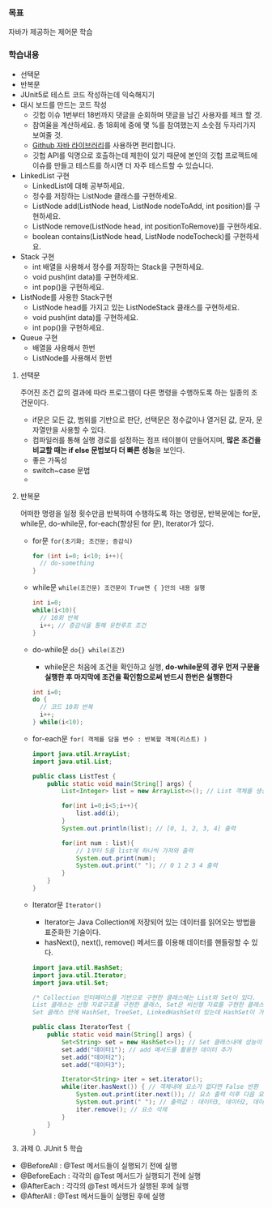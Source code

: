 ### 목표

자바가 제공하는 제어문 학습

### 학습내용

- 선택문
- 반복문
- JUnit5로 테스트 코드 작성하는데 익숙해지기
- 대시 보드를 만드는 코드 작성
  - 깃헙 이슈 1번부터 18번까지 댓글을 순회하며 댓글을 남긴 사용자를 체크 할 것.
  - 참여율을 계산하세요. 총 18회에 중에 몇 %를 참여했는지 소숫점 두자리가지 보여줄 것.
  - [Github 자바 라이브러리](https://github-api.kohsuke.org/)를 사용하면 편리합니다.
  - 깃헙 API를 익명으로 호출하는데 제한이 있기 때문에 본인의 깃헙 프로젝트에 이슈를 만들고 테스트를 하시면 더 자주 테스트할 수 있습니다.
- LinkedList 구현
  - LinkedList에 대해 공부하세요.
  - 정수를 저장하는 ListNode 클래스를 구현하세요.
  - ListNode add(ListNode head, ListNode nodeToAdd, int position)를 구현하세요.
  - ListNode remove(ListNode head, int positionToRemove)를 구현하세요.
  - boolean contains(ListNode head, ListNode nodeTocheck)를 구현하세요.
- Stack 구현
  - int 배열을 사용해서 정수를 저장하는 Stack을 구현하세요.
  - void push(int data)를 구현하세요.
  - int pop()을 구현하세요.
- ListNode를 사용한 Stack구현
  - ListNode head를 가지고 있는 ListNodeStack 클래스를 구현하세요.
  - void push(int data)를 구현하세요.
  - int pop()을 구현하세요.
- Queue 구현
  - 배열을 사용해서 한번
  - ListNode를 사용해서 한번

1. 선택문

   주어진 조건 값의 결과에 따라 프로그램이 다른 명령을 수행하도록 하는 일종의 조건문이다.

   - if문은 모든 값, 범위를 기반으로 판단, 선택문은 정수값이나 열거된 값, 문자, 문자열만을 사용할 수 있다.
   - 컴파일러를 통해 실행 경로를 설정하는 점프 테이블이 만들어지며, **많은 조건을 비교할 때는 if else 문법보다 더 빠른 성능**을 보인다.
   - 좋은 가독성
   - switch~case 문법
   - 

2. 반복문

   어떠한 명령을 일정 횟수만큼 반복하여 수행하도록 하는 명령문, 반복문에는 for문, while문, do-while문, for-each(향상된 for 문), Iterator가 있다.

   - for문 ```for(초기화; 조건문; 증감식)```

     ```java
     for (int i=0; i<10; i++){
       // do-something
     }
     ```

   - while문 `while(조건문) 조건문이 True면 { }안의 내용 실행`

     ```java
     int i=0;
     while(i<10){
       // 10회 반복
       i++; // 증감식을 통해 유한루프 조건
     }
     ```

   - do-while문 `do{} while(조건)`

     - while문은 처음에 조건을 확인하고 실행, **do-while문의 경우 먼저 구문을 실행한 후 마지막에 조건을 확인함으로써 반드시 한번은 실행한다**

     ```java
     int i=0;
     do {
       // 코드 10회 반복
       i++;
     } while(i<10);
     ```

   - for-each문 `for( 객체를 담을 변수 : 반복할 객체(리스트) )`

     ```java
     import java.util.ArrayList;
     import java.util.List;
     
     public class ListTest {
         public static void main(String[] args) {
             List<Integer> list = new ArrayList<>(); // List 객체를 생성하여 list 참조변수에 할당
     
             for(int i=0;i<5;i++){
                 list.add(i);
             }
             System.out.println(list); // [0, 1, 2, 3, 4] 출력
     
             for(int num : list){
                 // 1부터 5를 list에 하나씩 가져와 출력
                 System.out.print(num);
                 System.out.print(" "); // 0 1 2 3 4 출력
             }
         }
     }
     ```

   - Iterator문 `Iterator()`

     - Iterator는 Java Collection에 저장되어 있는 데이터를 읽어오는 방법을 표준화한 기술이다.
     - hasNext(), next(), remove() 메서드를 이용해 데이터를 핸들링할 수 있다.

     ```java
     import java.util.HashSet;
     import java.util.Iterator;
     import java.util.Set;
     
     /* Collection 인터페이스를 기반으로 구현한 클래스에는 List와 Set이 있다.
     List 클래스는 선형 자료구조를 구현한 클래스, Set은 비선형 자료를 구현한 클래스이다.
     Set 클래스 안에 HashSet, TreeSet, LinkedHashSet이 있는데 HashSet이 가장 성능이 좋다.*/
     
     public class IteratorTest {
         public static void main(String[] args) {
             Set<String> set = new HashSet<>(); // Set 클래스내에 성능이 좋은 HashSet으로 set 참조변수에 객체 생성
             set.add("데이터1"); // add 메서드를 활용한 데이터 추가
             set.add("데이터2");
             set.add("데이터3");
     
             Iterator<String> iter = set.iterator();
             while(iter.hasNext()) { // 객체내에 요소가 없다면 False 반환
                 System.out.print(iter.next()); // 요소 출력 이후 다음 요소 반환
                 System.out.print(" "); // 출력값 : 데이터3, 데이터2, 데이터1
                 iter.remove(); // 요소 삭제
             }
         }
     }
     ```

3. 과제 0. JUnit 5 학습

- @BeforeAll : @Test 메서드들이 실행되기 전에 실행
- @BeforeEach : 각각의 @Test 메서드가 실행되기 전에 실행
- @AfterEach : 각각의 @Test 메서드가 실행된 후에 실행
- @AfterAll : @Test 메서드들이 실행된 후에 실행

